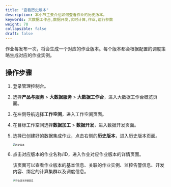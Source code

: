 ```yaml
---
title: "查看历史版本"
description: 本小节主要介绍如何查看作业的历史版本。 
keywords: 大数据工作台,数据开发,实时计算,作业,运行参数
weight: 70
collapsible: false
draft: false
---
```


作业每发布一次，将会生成一个对应的作业版本。每个版本都会根据配置的调度策略生成对应的作业实例。

## 操作步骤

1. 登录管理控制台。
2. 选择**产品与服务** > **大数据服务** > **大数据工作台**，进入大数据工作台概览页面。
3. 在左侧导航选择**工作空间**，进入工作空间页面。
4. 在目标工作空间选择**数据加工** > **数据开发**，进入数据开发页面。
5. 选择已创建好的数据集成作业，点击右侧的**历史版本**，进入历史版本页面。

   <img src="/bigdata/dataomnis/_images/integration_job_history_list.png" alt="历史版本" style="zoom:50%;" />

6. 点击对应版本的作业名称/ID，进入作业对应作业版本的详情页面。

   该页面可以查看作业版本的基本信息、关联的作业实例、监控告警信息、开发内容、绑定的计算集群以及调度信息。
   
   <img src="/bigdata/dataomnis/_images/integration_job_history_detail.png" alt="作业版本详细信息" style="zoom:50%;" />
